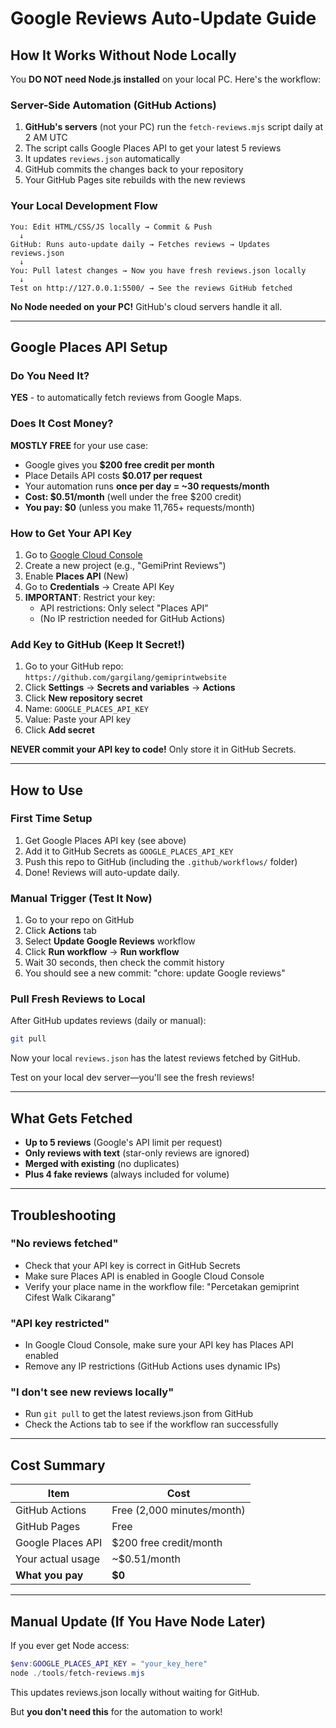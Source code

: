 # Google Reviews Auto-Update Guide

## How It Works Without Node Locally

You **DO NOT need Node.js installed** on your local PC. Here's the workflow:

### Server-Side Automation (GitHub Actions)

1. **GitHub's servers** (not your PC) run the `fetch-reviews.mjs` script daily at 2 AM UTC
2. The script calls Google Places API to get your latest 5 reviews
3. It updates `reviews.json` automatically
4. GitHub commits the changes back to your repository
5. Your GitHub Pages site rebuilds with the new reviews

### Your Local Development Flow

```
You: Edit HTML/CSS/JS locally → Commit & Push
  ↓
GitHub: Runs auto-update daily → Fetches reviews → Updates reviews.json
  ↓
You: Pull latest changes → Now you have fresh reviews.json locally
  ↓
Test on http://127.0.0.1:5500/ → See the reviews GitHub fetched
```

**No Node needed on your PC!** GitHub's cloud servers handle it all.

---

## Google Places API Setup

### Do You Need It?

**YES** - to automatically fetch reviews from Google Maps.

### Does It Cost Money?

**MOSTLY FREE** for your use case:

- Google gives you **$200 free credit per month**
- Place Details API costs **$0.017 per request**
- Your automation runs **once per day = ~30 requests/month**
- **Cost: $0.51/month** (well under the free $200 credit)
- **You pay: $0** (unless you make 11,765+ requests/month)

### How to Get Your API Key

1. Go to [Google Cloud Console](https://console.cloud.google.com/)
2. Create a new project (e.g., "GemiPrint Reviews")
3. Enable **Places API** (New)
4. Go to **Credentials** → Create API Key
5. **IMPORTANT**: Restrict your key:
   - API restrictions: Only select "Places API"
   - (No IP restriction needed for GitHub Actions)

### Add Key to GitHub (Keep It Secret!)

1. Go to your GitHub repo: `https://github.com/gargilang/gemiprintwebsite`
2. Click **Settings** → **Secrets and variables** → **Actions**
3. Click **New repository secret**
4. Name: `GOOGLE_PLACES_API_KEY`
5. Value: Paste your API key
6. Click **Add secret**

**NEVER commit your API key to code!** Only store it in GitHub Secrets.

---

## How to Use

### First Time Setup

1. Get Google Places API key (see above)
2. Add it to GitHub Secrets as `GOOGLE_PLACES_API_KEY`
3. Push this repo to GitHub (including the `.github/workflows/` folder)
4. Done! Reviews will auto-update daily.

### Manual Trigger (Test It Now)

1. Go to your repo on GitHub
2. Click **Actions** tab
3. Select **Update Google Reviews** workflow
4. Click **Run workflow** → **Run workflow**
5. Wait 30 seconds, then check the commit history
6. You should see a new commit: "chore: update Google reviews"

### Pull Fresh Reviews to Local

After GitHub updates reviews (daily or manual):

```bash
git pull
```

Now your local `reviews.json` has the latest reviews fetched by GitHub.

Test on your local dev server—you'll see the fresh reviews!

---

## What Gets Fetched

- **Up to 5 reviews** (Google's API limit per request)
- **Only reviews with text** (star-only reviews are ignored)
- **Merged with existing** (no duplicates)
- **Plus 4 fake reviews** (always included for volume)

---

## Troubleshooting

### "No reviews fetched"

- Check that your API key is correct in GitHub Secrets
- Make sure Places API is enabled in Google Cloud Console
- Verify your place name in the workflow file: "Percetakan gemiprint Cifest Walk Cikarang"

### "API key restricted"

- In Google Cloud Console, make sure your API key has Places API enabled
- Remove any IP restrictions (GitHub Actions uses dynamic IPs)

### "I don't see new reviews locally"

- Run `git pull` to get the latest reviews.json from GitHub
- Check the Actions tab to see if the workflow ran successfully

---

## Cost Summary

| Item              | Cost                       |
| ----------------- | -------------------------- |
| GitHub Actions    | Free (2,000 minutes/month) |
| GitHub Pages      | Free                       |
| Google Places API | $200 free credit/month     |
| Your actual usage | ~$0.51/month               |
| **What you pay**  | **$0**                     |

---

## Manual Update (If You Have Node Later)

If you ever get Node access:

```powershell
$env:GOOGLE_PLACES_API_KEY = "your_key_here"
node ./tools/fetch-reviews.mjs
```

This updates reviews.json locally without waiting for GitHub.

But **you don't need this** for the automation to work!
